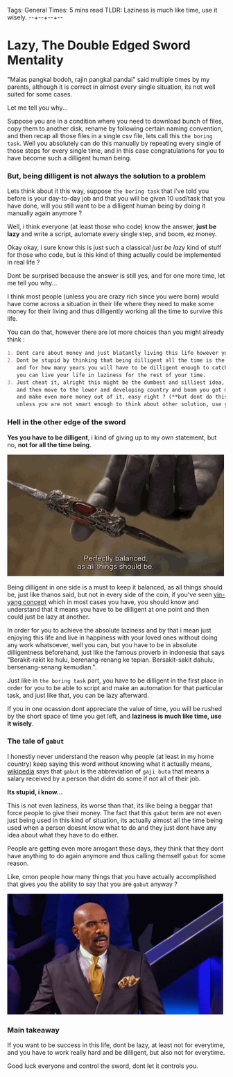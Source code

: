 Tags: General
Times: 5 mins read
TLDR: Laziness is much like time, use it wisely.
--+--+--+--
# Lazy, The Double Edged Sword Mentality  
  
"Malas pangkal bodoh, rajin pangkal pandai" said multiple times by my parents, although it is correct in almost every single situation, its not well suited for some cases.  

Let me tell you why...  

Suppose you are in a condition where you need to download bunch of files, copy them to another disk, rename by following certain naming convention, and then recap all those files in a single csv file, lets call this `the boring task`. Well you absolutely can do this manually by repeating every single of those steps for every single time, and in this case congratulations for you to have become such a dilligent human being.  

### But, being dilligent is not always the solution to a problem

Lets think about it this way, suppose `the boring task` that i've told you before is your day-to-day job and that you will be given 10 usd/task that you have done, will you still want to be a dilligent human being by doing it manually again anymore ?  

Well, i think everyone (at least those who code) know the answer, **just be lazy** and write a script, automate every single step, and boom, ez money.  

Okay okay, i sure know this is just such a classical *just be lazy* kind of stuff for those who code, but is this kind of thing actually could be implemented in real life ?

Dont be surprised because the answer is still yes, and for one more time, let me tell you why...

I think most people (unless you are crazy rich since you were born) would have come across a situation in their life where they need to make some money for their living and thus dilligently working all the time to survive this life.

You can do that, however there are lot more choices than you might already think :

```md
1. Dont care about money and just blatantly living this life however you like it (be free like a tarzan XD).   
2. Dont be stupid by thinking that being dilligent all the time is the only way, calculate how much money you think is safe for your future, 
   and for how many years you will have to be dilligent enough to catch that target, and thats it, 
   you can live your life in laziness for the rest of your time.  
3. Just cheat it, alright this might be the dumbest and silliest idea, but think about it, you can just become a beggar in one big and developed country 
   and then move to the lower and developing country and boom you got more money than you think to actually make some business in the country that you've just moved in 
   and make even more money out of it, easy right ? (**but dont do this stupid crappy solution**, 
   unless you are not smart enough to think about other solution, use your brain people).  
```

### Hell in the other edge of the sword

**Yes you have to be dilligent**, i kind of giving up to my own statement, but no, **not for all the time being**.

![thanos](../pictures/site10/thanos.gif)

Being dilligent in one side is a must to keep it balanced, as all things should be, just like thanos said, but not in every side of the coin, if you've seen [yin-yang concept](https://id.wikipedia.org/wiki/Yin_dan_Yang) which in most cases you have, you should know and understand that it means you have to be dilligent at one point and then could just be lazy at another.

In order for you to achieve the absolute laziness and by that i mean just enjoying this life and live in happiness with your loved ones without doing any work whatsoever, well you can, but you have to be in absolute dilligentness beforehand, just like the famous proverb in indonesia that says "Berakit-rakit ke hulu, berenang-renang ke tepian. Bersakit-sakit dahulu, bersenang-senang kemudian.".

Just like in `the boring task` part, you have to be dilligent in the first place in order for you to be able to script and make an automation for that particular task, and just like that, you can be lazy afterward.

If you in one ocassion dont appreciate the value of time, you will be rushed by the short space of time you get left, and **laziness is much like time, use it wisely**.

### The tale of `gabut`

I honestly never understand the reason why people (at least in my home country) keep saying this word without knowing what it actually means, [wikipedia](https://id.wikipedia.org/wiki/Gaji_buta) says that `gabut` is the abbreviation of `gaji buta` that means a salary received by a person that didnt do some if not all of their job.

**Its stupid, i know...**

This is not even laziness, its worse than that, its like being a beggar that force people to give their money. The fact that this `gabut` term are not even just being used in this kind of situation, its actually almost all the time being used when a person doesnt know what to do and they just dont have any idea about what they have to do either.

People are getting even more arrogant these days, they think that they dont have anything to do again anymore and thus calling themself `gabut` for some reason.

Like, cmon people how many things that you have actually accomplished that gives you the ability to say that you are `gabut` anyway ? 

![confuse](../pictures/site10/confuse.gif)

### Main takeaway

If you want to be success in this life, dont be lazy, at least not for everytime, and you have to work really hard and be dilligent, but also not for everytime.

Good luck everyone and control the sword, dont let it controls you.